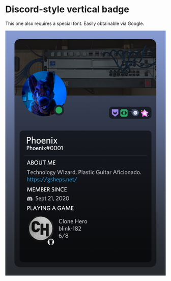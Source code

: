 # Discord-style vertical badge

This one also requires a special font. Easily obtainable via Google.

![picture of badge](https://raw.githubusercontent.com/PhoenixSheppy/Badge-Designs/main/Discord%20Vertical/Phoenix.png)